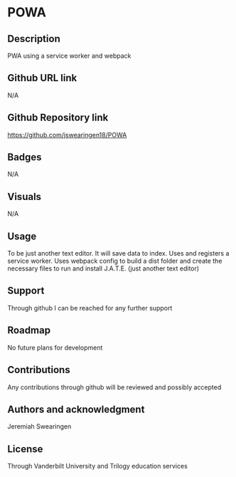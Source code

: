 # POWA

## Description

PWA using a service worker and webpack

## Github URL link

N/A

## Github Repository link

https://github.com/jswearingen18/POWA

## Badges

N/A

## Visuals

N/A

## Usage

To be just another text editor. It will save data to index. Uses and registers a service worker. Uses webpack config to build a dist folder and create the necessary files to run and install J.A.T.E. (just another text editor)

## Support

Through github I can be reached for any further support

## Roadmap

No future plans for development

## Contributions

Any contributions through github will be reviewed and possibly accepted

## Authors and acknowledgment

Jeremiah Swearingen

## License

Through Vanderbilt University and Trilogy education services
